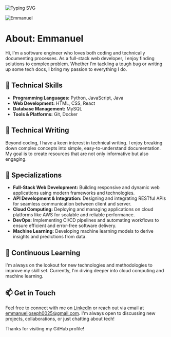 ![Typing SVG](https://readme-typing-svg.demolab.com/?lines=Hi+I'm+Emmanuel+Joseph;Welcome+to+My+Github+Profile)

![Emmanuel](https://github.com/emmanuelj-unit/emmanuelj-unit/blob/main/OIG1.KyUqbMpTNz.r99h7u77K-1.jpg)
# About: Emmanuel

Hi, I'm a software engineer who loves both coding and technically documenting processes. As a full-stack web developer, I enjoy finding solutions to complex problem. Whether I'm tackling a tough bug or writing up some tech docs, I bring my passion to everything I do.

## 🚀 Technical Skills

- **Programming Languages:** Python, JavaScript, Java 
- **Web Development:** HTML, CSS, React
- **Database Management:** MySQL
- **Tools & Platforms:** Git, Docker

## 📝 Technical Writing

Beyond coding, I have a keen interest in technical writing. I enjoy breaking down complex concepts into simple, easy-to-understand documentation. My goal is to create resources that are not only informative but also engaging.

## 🌟 Specializations

- **Full-Stack Web Development:** Building responsive and dynamic web applications using modern frameworks and technologies.
- **API Development & Integration:** Designing and integrating RESTful APIs for seamless communication between client and server.
- **Cloud Computing:** Deploying and managing applications on cloud platforms like AWS for scalable and reliable performance.
- **DevOps:** Implementing CI/CD pipelines and automating workflows to ensure efficient and error-free software delivery.
- **Machine Learning:** Developing machine learning models to derive insights and predictions from data.

## 🌱 Continuous Learning

I'm always on the lookout for new technologies and methodologies to improve my skill set. Currently, I'm diving deeper into cloud computing and machine learning.

## 📫 Get in Touch

Feel free to connect with me on [LinkedIn](https://www.linkedin.com/in/emmanuelj1) or reach out via email at emmanueljoseph0025@gmail.com. I'm always open to discussing new projects, collaborations, or just chatting about tech!

Thanks for visiting my GitHub profile!
<!---
emmanuelj-unit/emmanuelj-unit is a ✨ special ✨ repository because its `README.md` (this file) appears on your GitHub profile.
You can click the Preview link to take a look at your changes.
--->
